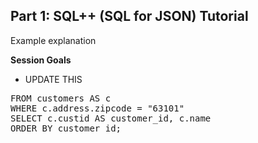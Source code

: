 ## <b>Part 1: SQL++ (SQL for JSON) Tutorial </b>

Example explanation

<b>Session Goals</b>

* UPDATE THIS

<pre id="example">
FROM customers AS c
WHERE c.address.zipcode = "63101"
SELECT c.custid AS customer_id, c.name
ORDER BY customer_id;
</pre>
